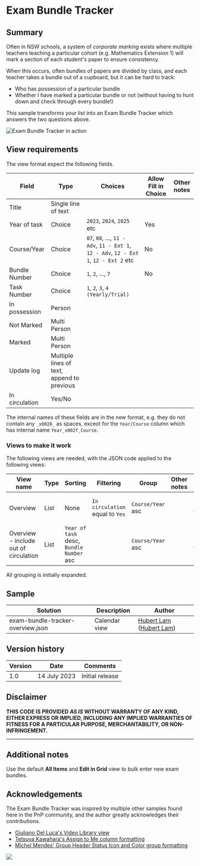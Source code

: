 # Exam Bundle Tracker

## Summary

Often in NSW schools, a system of _corporate marking_ exists where multiple teachers teaching a particular cohort (e.g. Mathematics Extension 1) will mark a section of each student's paper to ensure consistency.

When this occurs, often bundles of papers are divided by class, and each teacher takes a bundle out of a cupboard, but it can be hard to track:
- Who has possession of a particular bundle
- Whether I have marked a particular bundle or not (without having to hunt down and check through every bundle!)

This sample transforms your list into an Exam Bundle Tracker which answers the two questions above.

![Exam Bundle Tracker in action](./ExamBundleTracker.gif)



## View requirements
The view format expect the following fields. 

Field |Type | Choices | Allow Fill in Choice | Other notes
--------|---------|--------|---------|---------
Title	| Single line of text	 | | 
Year of task | Choice | `2023`, `2024`, `2025` etc | Yes  |  | 
Course/Year | Choice	| `07`, `08`, ..., `11 - Adv`, `11 - Ext 1`, `12 - Adv`, `12 - Ext 1`, `12 - Ext 2` etc | No |  
Bundle Number	| Choice | `1`, `2`, ..., `7` | No | 
Task Number | Choice	| `1`, `2`, `3`, `4 (Yearly/Trial)` | 
In possession | Person | | 
Not Marked | Multi Person	| | 
Marked | Multi Person	| | 
Update log | Multiple lines of text, append to previous | | 
In circulation | Yes/No | | 

The internal names of these fields are in the new format, e.g. they do not contain any `_x0020_` as spaces, exceot for the `Year/Course` column which has internal name `Year_x002f_Course`.

### Views to make it work
The following views are needed, with the JSON code applied to the following views:

View name | Type | Sorting | Filtering | Group | Other notes | JSON code to paste
--------|---------|--------|---------|---------|---------|---------
Overview | List | None | `In circulation` equal to `Yes` | `Course/Year` asc | | exam-bundle-tracker-overview.json
Overview - include out of circulation  | List | `Year of task` desc, `Bundle Number` asc |  | `Course/Year` asc | | exam-bundle-tracker-overview.json

All grouping is initially expanded.



## Sample

Solution| Description | Author
--------|---------|---------
exam-bundle-tracker-overview.json | Calendar view | [Hubert Lam](https://github.com/z3019494) ([Hubert Lam](https://twitter.com/z3019494))


## Version history

Version|Date|Comments
-------|----|--------
1.0|14 July 2023|Initial release

## Disclaimer

**THIS CODE IS PROVIDED *AS IS* WITHOUT WARRANTY OF ANY KIND, EITHER EXPRESS OR IMPLIED, INCLUDING ANY IMPLIED WARRANTIES OF FITNESS FOR A PARTICULAR PURPOSE, MERCHANTABILITY, OR NON-INFRINGEMENT.**

---

## Additional notes
Use the default **All Items** and **Edit in Grid** view to bulk enter new exam bundles.

## Acknowledgements
The Exam Bundle Tracker was inspired by multiple other samples found here in the PnP community, and the author greatly acknowledges their contributions.
- [Giuliano Del Luca's Video Library view](https://github.com/giuleon/ListViewFormattingVideoLibrary)
- [Tetsuya Kawahara's Assign to Me column formatting](https://github.com/pnp/List-Formatting/tree/master/column-samples/person-assign-to-me)
- [Michel Mendes' Group Header Status Icon and Color group formatting](https://github.com/pnp/list-formatting/tree/master/view-samples/group-header-status-icon-color)


<img src="https://pnptelemetry.azurewebsites.net/list-formatting/view-samples/exam-bundle-tracker" />
